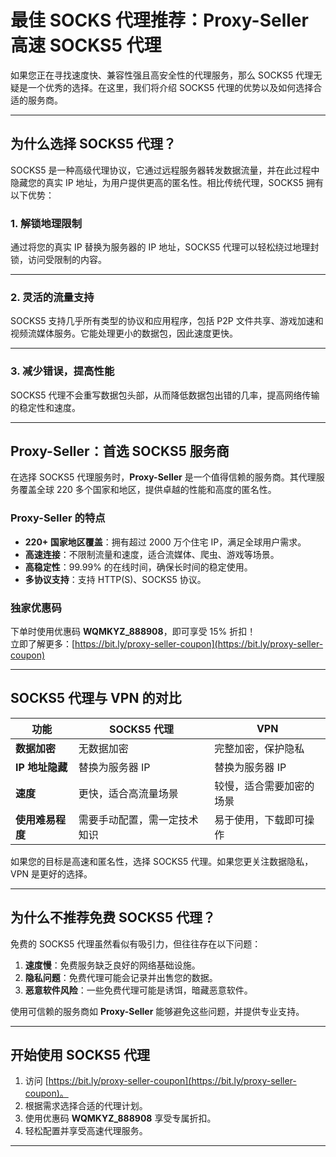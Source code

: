 # 最佳 SOCKS 代理推荐：Proxy-Seller 高速 SOCKS5 代理

如果您正在寻找速度快、兼容性强且高安全性的代理服务，那么 SOCKS5 代理无疑是一个优秀的选择。在这里，我们将介绍 SOCKS5 代理的优势以及如何选择合适的服务商。

---

## 为什么选择 SOCKS5 代理？

SOCKS5 是一种高级代理协议，它通过远程服务器转发数据流量，并在此过程中隐藏您的真实 IP 地址，为用户提供更高的匿名性。相比传统代理，SOCKS5 拥有以下优势：

### 1. 解锁地理限制

通过将您的真实 IP 替换为服务器的 IP 地址，SOCKS5 代理可以轻松绕过地理封锁，访问受限制的内容。

---

### 2. 灵活的流量支持

SOCKS5 支持几乎所有类型的协议和应用程序，包括 P2P 文件共享、游戏加速和视频流媒体服务。它能处理更小的数据包，因此速度更快。

---

### 3. 减少错误，提高性能

SOCKS5 代理不会重写数据包头部，从而降低数据包出错的几率，提高网络传输的稳定性和速度。

---

## Proxy-Seller：首选 SOCKS5 服务商

在选择 SOCKS5 代理服务时，**Proxy-Seller** 是一个值得信赖的服务商。其代理服务覆盖全球 220 多个国家和地区，提供卓越的性能和高度的匿名性。

### Proxy-Seller 的特点

- **220+ 国家地区覆盖**：拥有超过 2000 万个住宅 IP，满足全球用户需求。
- **高速连接**：不限制流量和速度，适合流媒体、爬虫、游戏等场景。
- **高稳定性**：99.99% 的在线时间，确保长时间的稳定使用。
- **多协议支持**：支持 HTTP(S)、SOCKS5 协议。

### 独家优惠码

下单时使用优惠码 **WQMKYZ_888908**，即可享受 15% 折扣！  
立即了解更多：[https://bit.ly/proxy-seller-coupon](https://bit.ly/proxy-seller-coupon)

---

## SOCKS5 代理与 VPN 的对比

| 功能               | SOCKS5 代理                     | VPN                          |
|--------------------|---------------------------------|-----------------------------|
| **数据加密**       | 无数据加密                      | 完整加密，保护隐私          |
| **IP 地址隐藏**    | 替换为服务器 IP                 | 替换为服务器 IP             |
| **速度**           | 更快，适合高流量场景            | 较慢，适合需要加密的场景    |
| **使用难易程度**   | 需要手动配置，需一定技术知识      | 易于使用，下载即可操作      |

如果您的目标是高速和匿名性，选择 SOCKS5 代理。如果您更关注数据隐私，VPN 是更好的选择。

---

## 为什么不推荐免费 SOCKS5 代理？

免费的 SOCKS5 代理虽然看似有吸引力，但往往存在以下问题：

1. **速度慢**：免费服务缺乏良好的网络基础设施。
2. **隐私问题**：免费代理可能会记录并出售您的数据。
3. **恶意软件风险**：一些免费代理可能是诱饵，暗藏恶意软件。

使用可信赖的服务商如 **Proxy-Seller** 能够避免这些问题，并提供专业支持。

---

## 开始使用 SOCKS5 代理

1. 访问 [https://bit.ly/proxy-seller-coupon](https://bit.ly/proxy-seller-coupon)。
2. 根据需求选择合适的代理计划。
3. 使用优惠码 **WQMKYZ_888908** 享受专属折扣。
4. 轻松配置并享受高速代理服务。

---


